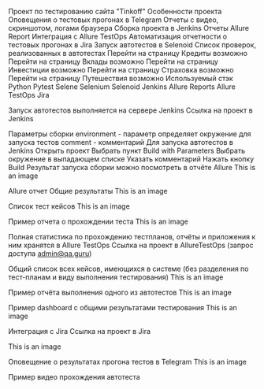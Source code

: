 Проект по тестированию сайта "Tinkoff"
Особенности проекта
Оповещения о тестовых прогонах в Telegram
Отчеты с видео, скриншотом, логами браузера
Сборка проекта в Jenkins
Отчеты Allure Report
Интеграция с Allure TestOps
Автоматизация отчетности о тестовых прогонах в Jira
Запуск автотестов в Selenoid
Список проверок, реализованных в автотестах
 Перейти на страницу Кредиты возможно
 Перейти на страницу Вклады возможно
 Перейти на страницу Инвестиции возможно
 Перейти на страницу Страховка возможно
 Перейти на страницу Путешествия возможно
Используемый стэк
Python	Pytest	Selene	Selenium	Selenoid	Jenkins	Allure Reports	Allure TestOps	Jira
          

Запуск автотестов выполняется на сервере Jenkins
Ссылка на проект в Jenkins

Параметры сборки
environment - параметр определяет окружение для запуска тестов
comment - комментарий
Для запуска автотестов в Jenkins
Открыть проект
Выбрать пункт Build with Parameters
Выбрать окружение в выпадающем списке
Указать комментарий
Нажать кнопку Build
Результат запуска сборки можно посмотреть в отчёте Allure
This is an image

Allure отчет
Общие результаты
This is an image

Список тест кейсов
This is an image

Пример отчета о прохождении теста
This is an image

Полная статистика по прохождению тестпланов, отчёты и приложения к ним хранятся в Allure TestOps
Ссылка на проект в AllureTestOps (запрос доступа admin@qa.guru)

Общий список всех кейсов, имеющихся в системе (без разделения по тест-планам и виду выполнения тестирования)
This is an image

Пример отчёта выполнения одного из автотестов
This is an image

Пример dashboard с общими результатами тестирования
This is an image

Интеграция с Jira
Ссылка на проект в Jira

This is an image

Оповещение о результатах прогона тестов в Telegram
This is an image

Пример видео прохождения автотеста
